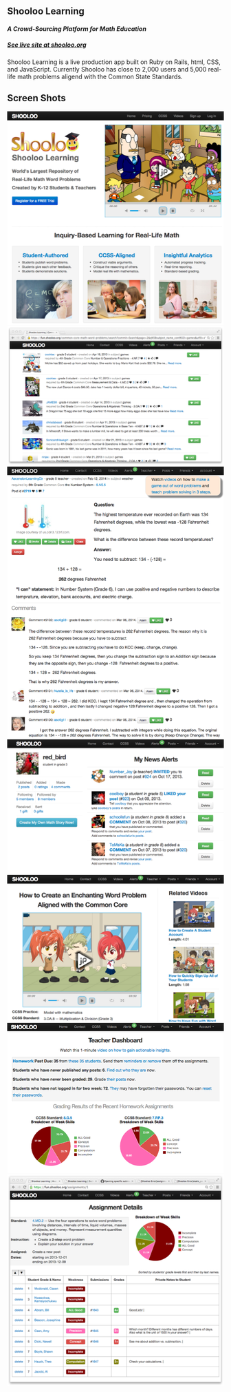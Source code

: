 <html>
<head>
  <meta charset="utf-8">
  <link href="/app/assets/stylesheets/application.css" rel="stylesheet">
  <link href="/app/assets/stylesheets/custom.css.scss" rel="stylesheet">
</head>
<body>
  <h2>Shooloo Learning</h2>
  <h4><i>A Crowd-Sourcing Platform for Math Education</i></h4>
  <h5><a href="https://fun.shooloo.org">See live site at shooloo.org</a> </h5>
  <p> Shooloo Learning is a live production app built on Ruby on Rails, html, CSS, and JavaScript. Currently Shooloo has close to 2,000 users and 5,000 real-life math problems aligend with the Common State Standards.</p>
  <h2>Screen Shots</h2>
  <img src="app/assets/images/shooloo_home.png">
  <img src="app/assets/images/problem_index.png">
  <img src="app/assets/images/problem.png">
  <img src="app/assets/images/alert.png">
  <img src="app/assets/images/video.png">
  <img src="app/assets/images/dashboard.png">
  <img src="app/assets/images/assignment.png">
</body>
</html>